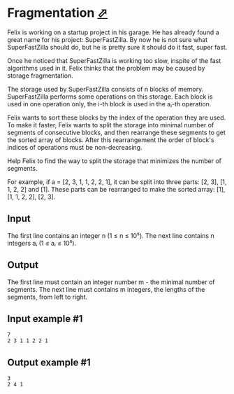 # Fragmentation [⬀](https://www.e-olymp.com/en/contests/9666/problems/84868)
Felix is working on a startup project in his garage. He has already found a great name for his project: SuperFastZilla. By now he is not sure what SuperFastZilla should do, but he is pretty sure it should do it fast, super fast.

Once he noticed that SuperFastZilla is working too slow, inspite of the fast algorithms used in it. Felix thinks that the problem may be caused by storage fragmentation.

The storage used by SuperFastZilla consists of n blocks of memory. SuperFastZilla performs some operations on this storage. Each block is used in one operation only, the i-th block is used in the aᵢ-th operation.

Felix wants to sort these blocks by the index of the operation they are used. To make it faster, Felix wants to split the storage into minimal number of segments of consecutive blocks, and then rearrange these segments to get the sorted array of blocks. After this rearrangement the order of block's indices of operations must be non-decreasing.

Help Felix to find the way to split the storage that minimizes the number of segments.

For example, if a = [2, 3, 1, 1, 2, 2, 1], it can be split into three parts: [2, 3], [1, 1, 2, 2] and [1]. These parts can be rearranged to make the sorted array: [1], [1, 1, 2, 2], [2, 3].

## Input
The first line contains an integer n (1 ≤ n ≤ 10⁵). The next line contains n integers aᵢ (1 ≤ aᵢ ≤ 10⁵).

## Output
The first line must contain an integer number m - the minimal number of segments. The next line must contains m integers, the lengths of the segments, from left to right.

## Input example #1
```
7
2 3 1 1 2 2 1
```

## Output example #1
```
3
2 4 1 
```